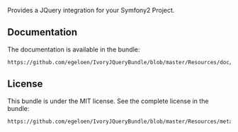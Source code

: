 Provides a JQuery integration for your Symfony2 Project.

Documentation
-------------

The documentation is available in the bundle:

    https://github.com/egeloen/IvoryJQueryBundle/blob/master/Resources/doc/index.rst

License
-------

This bundle is under the MIT license. See the complete license in the bundle:

    https://github.com/egeloen/IvoryJQueryBundle/blob/master/Resources/meta/LICENSE
